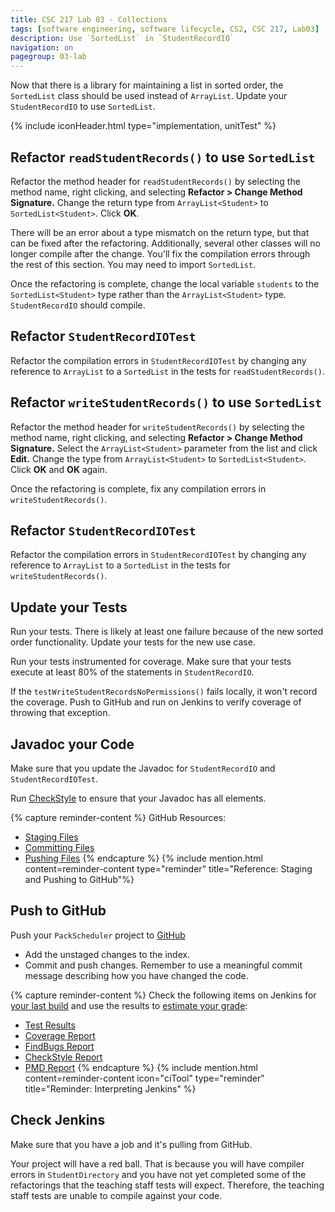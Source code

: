 ```yaml
---
title: CSC 217 Lab 03 - Collections
tags: [software engineering, software lifecycle, CS2, CSC 217, Lab03]
description: Use `SortedList` in `StudentRecordIO`
navigation: on
pagegroup: 03-lab
---
```


Now that there is a library for maintaining a list in sorted order, the `SortedList` class should be used instead of `ArrayList`.  Update your `StudentRecordIO` to use `SortedList`.

{% include iconHeader.html type="implementation, unitTest" %}


## Refactor `readStudentRecords()` to use `SortedList`
Refactor the method header for `readStudentRecords()` by selecting the method name, right clicking, and selecting **Refactor > Change Method Signature.**  Change the return type from `ArrayList<Student>` to `SortedList<Student>`.  Click **OK**.

There will be an error about a type mismatch on the return type, but that can be fixed after the refactoring.  Additionally, several other classes will no longer compile after the change.  You'll fix the compilation errors through the rest of this section.  You may need to import `SortedList`.

Once the refactoring is complete, change the local variable `students` to the `SortedList<Student>` type rather than the `ArrayList<Student>` type.  `StudentRecordIO` should compile.


## Refactor `StudentRecordIOTest`
Refactor the compilation errors in `StudentRecordIOTest` by changing any reference to `ArrayList` to a `SortedList` in the tests for `readStudentRecords()`.


## Refactor `writeStudentRecords()` to use `SortedList`
Refactor the method header for `writeStudentRecords()` by selecting the method name, right clicking, and selecting **Refactor > Change Method Signature.**  Select the `ArrayList<Student>` parameter from the list and click **Edit.**  Change the type from `ArrayList<Student>` to `SortedList<Student>`.  Click **OK** and **OK** again.

Once the refactoring is complete, fix any compilation errors in `writeStudentRecords()`.


## Refactor `StudentRecordIOTest`
Refactor the compilation errors in `StudentRecordIOTest` by changing any reference to `ArrayList` to a `SortedList` in the tests for `writeStudentRecords()`.


## Update your Tests
Run your tests.  There is likely at least one failure because of the new sorted order functionality.  Update your tests for the new use case.

Run your tests instrumented for coverage.  Make sure that your tests execute at least 80% of the statements in `StudentRecordIO`.  

If the `testWriteStudentRecordsNoPermissions()` fails locally, it won't record the coverage.  Push to GitHub and run on Jenkins to verify coverage of throwing that exception. 
    

## Javadoc your Code
Make sure that you update the Javadoc for `StudentRecordIO` and `StudentRecordIOTest`. 

Run [CheckStyle](https://pages.github.ncsu.edu/engr-csc216/guided-projects/gp1/gp1-static-analysis#checkstyle) to ensure that your Javadoc has all elements.

{% capture reminder-content %} 
GitHub Resources:

  * [Staging Files](https://pages.github.ncsu.edu/engr-csc-software-development/practices-tools/git/git-staging)
  * [Committing Files](https://pages.github.ncsu.edu/engr-csc-software-development/practices-tools/git/git-commit)
  * [Pushing Files](https://pages.github.ncsu.edu/engr-csc-software-development/practices-tools/git/git-push)
{% endcapture %} {% include mention.html content=reminder-content type="reminder" title="Reference: Staging and Pushing to GitHub"%} 
## Push to GitHub
Push your `PackScheduler` project to [GitHub](https://github.ncsu.edu)

  * Add the unstaged changes to the index.
  * Commit and push changes.  Remember to use a meaningful commit message describing how you have changed the code.  


{% capture reminder-content %}
Check the following items on Jenkins for [your last build](https://pages.github.ncsu.edu/engr-csc-software-development/practices-tools/jenkins/#build-summary-page) and use the results to [estimate your grade](https://pages.github.ncsu.edu/engr-csc-software-development/practices-tools/jenkins/#grade-estimation-example):

  * [Test Results](https://pages.github.ncsu.edu/engr-csc-software-development/practices-tools/jenkins/#test-results)
  * [Coverage Report](https://pages.github.ncsu.edu/engr-csc-software-development/practices-tools/jenkins/#coverage-report)
  * [FindBugs Report](https://pages.github.ncsu.edu/engr-csc-software-development/practices-tools/jenkins/#findbugs-report)
  * [CheckStyle Report](https://pages.github.ncsu.edu/engr-csc-software-development/practices-tools/jenkins/#checkstyle-report)
  * [PMD Report](https://pages.github.ncsu.edu/engr-csc-software-development/practices-tools/jenkins/#pmd-report)
{% endcapture %}
{% include mention.html content=reminder-content icon="ciTool" type="reminder" title="Reminder: Interpreting Jenkins" %}
## Check Jenkins
Make sure that you have a job and it's pulling from GitHub.

Your project will have a red ball.  That is because you will have compiler errors in `StudentDirectory` and you have not yet completed some of the refactorings that the teaching staff tests will expect.  Therefore, the teaching staff tests are unable to compile against your code.


